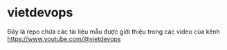 # vietdevops
Đây là repo chứa các tài liệu mẫu được giới thiệu trong các video của kênh https://www.youtube.com/@vietdevops 

